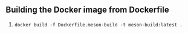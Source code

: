 ## Building the Docker image from Dockerfile

1. `docker build -f Dockerfile.meson-build -t meson-build:latest .`
